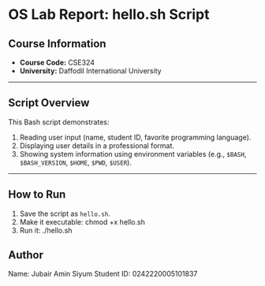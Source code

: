 # OS Lab Report: hello.sh Script

## Course Information
- **Course Code:** CSE324
- **University:** Daffodil International University

---

## Script Overview
This Bash script demonstrates:
1. Reading user input (name, student ID, favorite programming language).
2. Displaying user details in a professional format.
3. Showing system information using environment variables (e.g., `$BASH`, `$BASH_VERSION`, `$HOME`, `$PWD`, `$USER`).

---

## How to Run
1. Save the script as `hello.sh`.
2. Make it executable:
    chmod +x hello.sh
3. Run it:
    ./hello.sh


## Author
Name: Jubair Amin Siyum
Student ID: 0242220005101837
